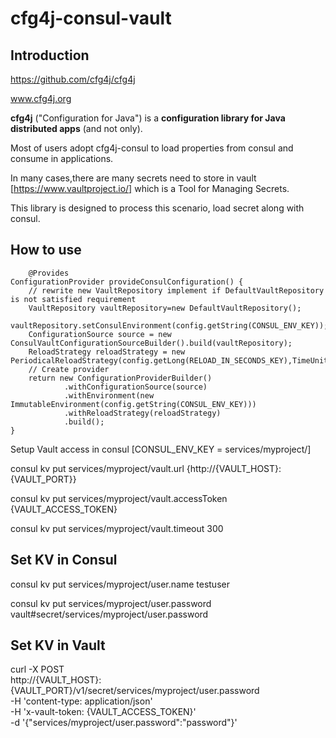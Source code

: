 # cfg4j-consul-vault #

## Introduction ##
https://github.com/cfg4j/cfg4j

www.cfg4j.org

**cfg4j** ("Configuration for Java") is a **configuration library for Java distributed apps** (and not only).

Most of users adopt cfg4j-consul to load properties from consul and consume in applications.

In many cases,there are many secrets need to store in vault [https://www.vaultproject.io/] which is a Tool for Managing Secrets.

This library is designed to process this scenario, load secret along with consul.

## How to use ##
        @Provides
    ConfigurationProvider provideConsulConfiguration() {
    	// rewrite new VaultRepository implement if DefaultVaultRepository is not satisfied requirement      
        VaultRepository vaultRepository=new DefaultVaultRepository();
        vaultRepository.setConsulEnvironment(config.getString(CONSUL_ENV_KEY));
        ConfigurationSource source = new ConsulVaultConfigurationSourceBuilder().build(vaultRepository);
        ReloadStrategy reloadStrategy = new PeriodicalReloadStrategy(config.getLong(RELOAD_IN_SECONDS_KEY),TimeUnit.SECONDS);
        // Create provider
        return new ConfigurationProviderBuilder()
                .withConfigurationSource(source)
                .withEnvironment(new ImmutableEnvironment(config.getString(CONSUL_ENV_KEY)))
                .withReloadStrategy(reloadStrategy)
                .build();
    }

   Setup Vault access in consul [CONSUL_ENV_KEY = services/myproject/]
   
   consul kv put services/myproject/vault.url {http://{VAULT_HOST}:{VAULT_PORT}}
   
   consul kv put services/myproject/vault.accessToken {VAULT_ACCESS_TOKEN}
   
   consul kv put services/myproject/vault.timeout 300
   
## Set KV in Consul ##

consul kv put services/myproject/user.name  testuser

consul kv put services/myproject/user.password  vault#secret/services/myproject/user.password

## Set KV in Vault ##

curl -X POST \
  http://{VAULT_HOST}:{VAULT_PORT}/v1/secret/services/myproject/user.password \
  -H 'content-type: application/json' \
  -H 'x-vault-token: {VAULT_ACCESS_TOKEN}' \
  -d '{"services/myproject/user.password":"password"}'
  
  